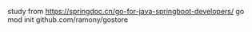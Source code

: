 study from https://springdoc.cn/go-for-java-springboot-developers/
go mod init github.com/ramony/gostore